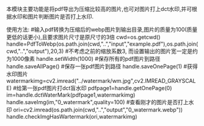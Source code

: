 本模块主要功能是将pdf导出为压缩比较高的图片,也可对图片打上dct水印,并可根据水印和图片判断图片是否打上水印.


使用方法:
  #输入pdf转换为压缩后的webp图片到输出目录,图片的质量为100(质量更低的话更小),且要求图片尺寸是原尺寸的3倍
  cwd=os.getcwd()
  handle=PdfToWebp(os.path.join(cwd,"..","input","example.pdf"),os.path.join(cwd,"..","output"),20,3)
  #不考虑之前的缩放系数3, 而设置输出的图片宽一定是约为1000像素
  handle.setWidth(1000)
  #保存所有的pdf图片到路径
  handle.saveAllPage()
  #保存一张pdf图片到路径
  handle.saveOnePage(1)
  #获得水印图片
  watermarkimg=cv2.imread("../watermark/wm.jpg",cv2.IMREAD_GRAYSCALE)
  #给第一张pdf图片打dct盲水印
  pdfpage1=handle.getOnePage(0)
  im=handle.dctWaterMark(pdfpage1,watermarkimg)
  handle.saveImg(im,"0_watermark",quality=100)
  #查看刚才的图片是否打上水印
  ori=cv2.imread(os.path.join(cwd,"..","output","0_watermark.webp"))
  handle.checkImgHasWartermark(ori,watermarkimg)

